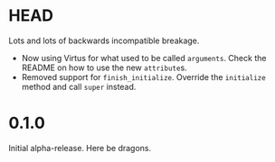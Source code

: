 # HEAD

Lots and lots of backwards incompatible breakage.

* Now using Virtus for what used to be called `arguments`. Check the README on how to use the new `attribute`s.
* Removed support for `finish_initialize`. Override the `initialize` method and call `super` instead.

# 0.1.0

Initial alpha-release. Here be dragons.
